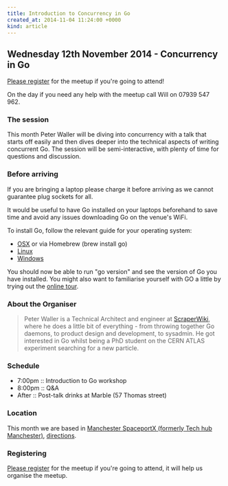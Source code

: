 ```yaml
---
title: Introduction to Concurrency in Go
created_at: 2014-11-04 11:24:00 +0000
kind: article
---
```


## Wednesday 12th November 2014 - Concurrency in Go

[Please register](https://docs.google.com/forms/d/11ta8mZ3ZeSHWWMdwQXNoifRQ0-CuwJkm3AUgtXYy3o0/viewform) for the meetup if you're going to attend!

On the day if you need any help with the meetup call Will on 07939 547 962.

### The session

This month Peter Waller will be diving into concurrency with a talk that starts off easily and then dives deeper into the technical aspects of writing concurrent Go. The session will be semi-interactive, with plenty of time for questions and discussion.

### Before arriving

If you are bringing a laptop please charge it before arriving as we cannot guarantee plug sockets for all.

It would be useful to have Go installed on your laptops beforehand to save time and avoid any issues downloading Go on the venue's WiFi.

To install Go, follow the relevant guide for your operating system:

* [OSX](https://golang.org/doc/install#osx) or via Homebrew (brew install go)
* [Linux](https://golang.org/doc/install#tarball)
* [Windows](https://golang.org/doc/install#windows)

You should now be able to run "go version" and see the version of Go you have installed. You might also want to familiarise yourself with GO a little by trying out the [online tour](http://tour.golang.org/#1).

### About the Organiser

> Peter Waller is a Technical Architect and engineer at [ScraperWiki](https://scraperwiki.com/), where he does a little bit of everything -  from throwing together Go daemons, to product design and development, to sysadmin. He got interested in Go whilst being a PhD student on the CERN ATLAS experiment searching for a new particle.

### Schedule

* 7:00pm :: Introduction to Go workshop
* 8:00pm :: Q&A
* After  :: Post-talk drinks at Marble (57 Thomas street)

### Location

This month we are based in [Manchester SpaceportX (formerly Tech hub Manchester)](http://spaceportx.com/), [directions](https://www.google.com/maps/preview?daddr=53.4823,-2.23394).

### Registering

[Please register](https://docs.google.com/forms/d/11ta8mZ3ZeSHWWMdwQXNoifRQ0-CuwJkm3AUgtXYy3o0/viewform) for the meetup if you're going to attend, it will help us organise the meetup.
